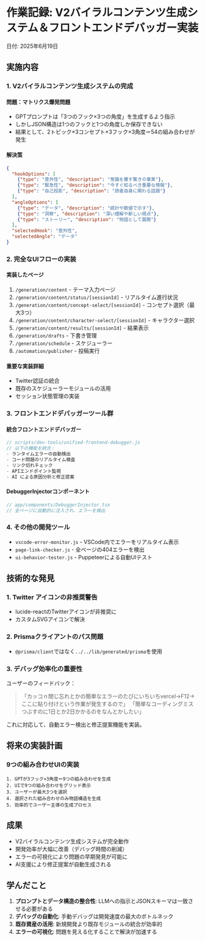 # 作業記録: V2バイラルコンテンツ生成システム＆フロントエンドデバッガー実装
日付: 2025年6月19日

## 実施内容

### 1. V2バイラルコンテンツ生成システムの完成

#### 問題：マトリクス爆発問題
- GPTプロンプトは「3つのフック×3つの角度」を生成するよう指示
- しかしJSON構造は1つのフックと1つの角度しか保存できない
- 結果として、2トピック×3コンセプト×3フック×3角度＝54の組み合わせが発生

#### 解決策
```json
{
  "hookOptions": [
    {"type": "意外性", "description": "常識を覆す驚きの事実"},
    {"type": "緊急性", "description": "今すぐ知るべき重要な情報"},
    {"type": "自己投影", "description": "読者自身に関わる話題"}
  ],
  "angleOptions": [
    {"type": "データ", "description": "統計や数値で示す"},
    {"type": "洞察", "description": "深い理解や新しい視点"},
    {"type": "ストーリー", "description": "物語として展開"}
  ],
  "selectedHook": "意外性",
  "selectedAngle": "データ"
}
```

### 2. 完全なUIフローの実装

#### 実装したページ
1. `/generation/content` - テーマ入力ページ
2. `/generation/content/status/[sessionId]` - リアルタイム進行状況
3. `/generation/content/concept-select/[sessionId]` - コンセプト選択（最大3つ）
4. `/generation/content/character-select/[sessionId]` - キャラクター選択
5. `/generation/content/results/[sessionId]` - 結果表示
6. `/generation/drafts` - 下書き管理
7. `/generation/schedule` - スケジューラー
8. `/automation/publisher` - 投稿実行

#### 重要な実装詳細
- Twitter認証の統合
- 既存のスケジューラーモジュールの活用
- セッション状態管理の実装

### 3. フロントエンドデバッガーツール群

#### 統合フロントエンドデバッガー
```javascript
// scripts/dev-tools/unified-frontend-debugger.js
// 以下の機能を統合：
- ランタイムエラーの自動検出
- コード問題のリアルタイム検査
- リンク切れチェック
- APIエンドポイント監視
- AI による原因分析と修正提案
```

#### DebuggerInjectorコンポーネント
```typescript
// app/components/DebuggerInjector.tsx
// 全ページに自動的に注入され、エラーを検出
```

### 4. その他の開発ツール
- `vscode-error-monitor.js` - VSCode内でエラーをリアルタイム表示
- `page-link-checker.js` - 全ページの404エラーを検出
- `ui-behavior-tester.js` - Puppeteerによる自動UIテスト

## 技術的な発見

### 1. Twitter アイコンの非推奨警告
- lucide-reactのTwitterアイコンが非推奨に
- カスタムSVGアイコンで解決

### 2. Prismaクライアントのパス問題
- `@prisma/client`ではなく`../../lib/generated/prisma`を使用

### 3. デバッグ効率化の重要性
ユーザーのフィードバック：
> 「カッコｎ閉じ忘れとかの簡単なエラーのたびにいちいちvercel→F12→ここに貼り付けという作業が発生するので」
> 「簡単なコーディングミスつぶすのに1日とか2日かかるのをなんとかしたい」

これに対応して、自動エラー検出と修正提案機能を実装。

## 将来の実装計画

### 9つの組み合わせUIの実装
```
1. GPTが3フック×3角度＝9つの組み合わせを生成
2. UIで9つの組み合わせをグリッド表示
3. ユーザーが最大3つを選択
4. 選択された組み合わせのみ物語構造を生成
5. 効率的でユーザー主導の生成プロセス
```

## 成果
- V2バイラルコンテンツ生成システムが完全動作
- 開発効率が大幅に改善（デバッグ時間の削減）
- エラーの可視化により問題の早期発見が可能に
- AI支援により修正提案が自動生成される

## 学んだこと
1. **プロンプトとデータ構造の整合性**: LLMへの指示とJSONスキーマは一致させる必要がある
2. **デバッグの自動化**: 手動デバッグは開発速度の最大のボトルネック
3. **既存資産の活用**: 新規開発より既存モジュールの統合が効率的
4. **エラーの可視化**: 問題を見える化することで解決が加速する